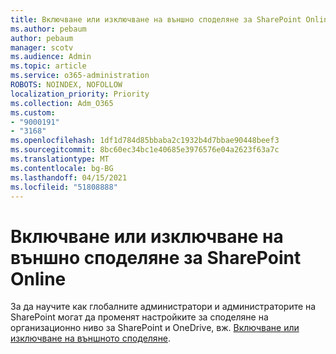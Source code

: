 ```yaml
---
title: Включване или изключване на външно споделяне за SharePoint Online
ms.author: pebaum
author: pebaum
manager: scotv
ms.audience: Admin
ms.topic: article
ms.service: o365-administration
ROBOTS: NOINDEX, NOFOLLOW
localization_priority: Priority
ms.collection: Adm_O365
ms.custom:
- "9000191"
- "3168"
ms.openlocfilehash: 1df1d784d85bbaba2c1932b4d7bbae90448beef3
ms.sourcegitcommit: 8bc60ec34bc1e40685e3976576e04a2623f63a7c
ms.translationtype: MT
ms.contentlocale: bg-BG
ms.lasthandoff: 04/15/2021
ms.locfileid: "51808888"
---
```

# <a name="turn-external-sharing-on-or-off-for-sharepoint-online"></a>Включване или изключване на външно споделяне за SharePoint Online

За да научите как глобалните администратори и администраторите на SharePoint могат да променят настройките за споделяне на организационно ниво за SharePoint и OneDrive, вж. [Включване или изключване на външното споделяне](https://docs.microsoft.com/sharepoint/turn-external-sharing-on-or-off).
